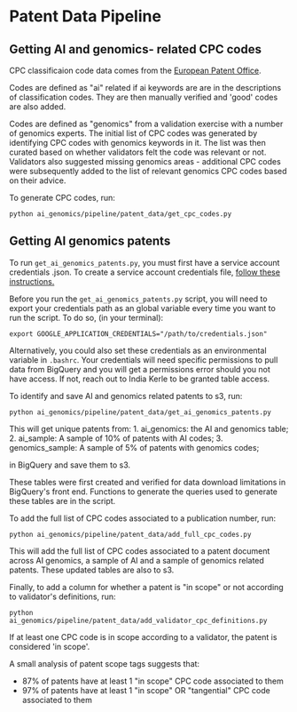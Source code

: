 # Patent Data Pipeline

## Getting AI and genomics- related CPC codes

CPC classificaion code data comes from the [European Patent Office](https://www.epo.org/searching-for-patents/helpful-resources/first-time-here/classification/cpc.html).

Codes are defined as "ai" related if ai keywords are are in the descriptions of classification codes. They are then manually verified and 'good' codes are also added.

Codes are defined as "genomics" from a validation exercise with a number of genomics experts. The initial list of CPC codes was generated by identifying CPC codes with genomics keywords in it. The list was then curated based on whether validators felt the code was relevant or not. Validators also suggested missing genomics areas - additional CPC codes were subsequently added to the list of relevant genomics CPC codes based on their advice.

To generate CPC codes, run:

`python ai_genomics/pipeline/patent_data/get_cpc_codes.py`

## Getting AI genomics patents

To run `get_ai_genomics_patents.py`, you must first have a service account credentials .json. To create a service account credentials file, [follow these instructions.](https://cloud.google.com/iam/docs/creating-managing-service-accounts)

Before you run the `get_ai_genomics_patents.py` script, you will need to export your credentials path as an global variable every time you want to run the script. To do so, (in your terminal):

`export GOOGLE_APPLICATION_CREDENTIALS="/path/to/credentials.json"`

Alternatively, you could also set these credentials as an environmental variable in `.bashrc`. Your credentials will need specific permissions to pull data from BigQuery and you will get a permissions error should you not have access. If not, reach out to India Kerle to be granted table access.

To identify and save AI and genomics related patents to s3, run:

`python ai_genomics/pipeline/patent_data/get_ai_genomics_patents.py`

This will get unique patents from: 1. ai_genomics: the AI and genomics table; 2. ai_sample: A sample of 10% of patents with AI codes; 3. genomics_sample: A sample of 5% of patents with genomics codes;

in BigQuery and save them to s3.

These tables were first created and verified for data download limitations in BigQuery's front end. Functions to generate the queries used to generate these tables are in the script.

To add the full list of CPC codes associated to a publication number, run:

`python ai_genomics/pipeline/patent_data/add_full_cpc_codes.py`

This will add the full list of CPC codes associated to a patent document across AI genomics, a sample of AI and a sample of genomics related patents. These updated tables are also to s3.

Finally, to add a column for whether a patent is "in scope" or not according to validator's definitions, run:

`python ai_genomics/pipeline/patent_data/add_validator_cpc_definitions.py`

If at least one CPC code is in scope according to a validator, the patent is considered 'in scope'. 

A small analysis of patent scope tags suggests that:
- 87% of patents have at least 1 "in scope" CPC code associated to them 
- 97% of patents have at least 1 "in scope" OR "tangential" CPC code associated to them